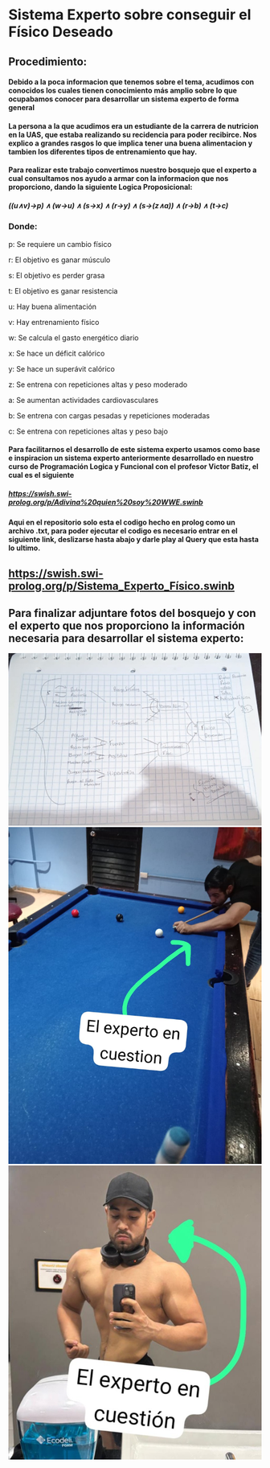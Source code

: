 # Sistema Experto sobre conseguir el Físico Deseado
## Procedimiento:
#### Debido a la poca informacion que tenemos sobre el tema, acudimos con conocidos los cuales tienen conocimiento más amplio sobre lo que ocupabamos conocer para desarrollar un sistema experto de forma general
#### La persona a la que acudimos era un estudiante de la carrera de nutricion en la UAS, que estaba realizando su recidencia para poder recibirce. Nos explico a grandes rasgos lo que implica tener una buena alimentacion y tambien los diferentes tipos de entrenamiento que hay.
#### Para realizar este trabajo convertimos nuestro bosquejo que el experto a cual consultamos nos ayudo a armar con la informacion que nos proporciono, dando la siguiente Logica Proposicional:
##### ((u∧v)→p) ∧ (w→u) ∧ (s→x) ∧ (r→y) ∧ (s→(z∧a)) ∧ (r→b) ∧ (t→c)
### Donde:
 p: Se requiere un cambio físico

 r: El objetivo es ganar músculo

 s: El objetivo es perder grasa

 t: El objetivo es ganar resistencia

 u: Hay buena alimentación

 v: Hay entrenamiento físico

 w: Se calcula el gasto energético diario

 x: Se hace un déficit calórico

 y: Se hace un superávit calórico

 z: Se entrena con repeticiones altas y peso moderado

 a: Se aumentan actividades cardiovasculares

 b: Se entrena con cargas pesadas y repeticiones moderadas

 c: Se entrena con repeticiones altas y peso bajo
#### Para facilitarnos el desarrollo de este sistema experto usamos como base e inspiracion un sistema experto anteriormente desarrollado en nuestro curso de Programación Logica y Funcional con el profesor Victor Batiz, el cual es el siguiente
##### https://swish.swi-prolog.org/p/Adivina%20quien%20soy%20WWE.swinb
#### Aqui en el repositorio solo esta el codigo hecho en prolog como un archivo .txt, para poder ejecutar el codigo es necesario entrar en el siguiente link, deslizarse hasta abajo y darle play al Query que esta hasta lo ultimo.
## https://swish.swi-prolog.org/p/Sistema_Experto_Físico.swinb

## Para finalizar adjuntare fotos del bosquejo y con el experto que nos proporciono la información necesaria para desarrollar el sistema experto:
![Bosquejo Trabajo](https://github.com/JordanSamano/Tareas/blob/main/Imagenes/Bosquejo%20Sis%20Exp%201.JPG)
![Experto en Cuestión](https://github.com/JordanSamano/Tareas/blob/main/Imagenes/Experto%20en%20cuestion.jpg)
![Experto en Cuestión1](https://github.com/JordanSamano/Tareas/blob/main/Imagenes/Experto%201.JPG)

